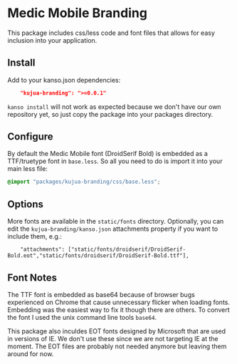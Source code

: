 # Medic Mobile Branding

This package includes css/less code and font files that allows for easy
inclusion into your application.

## Install

Add to your kanso.json dependencies:

```json
    "kujua-branding": ">=0.0.1"
```

`kanso install` will not work as expected because we don't have our own
repository yet, so just copy the package into your packages directory.

## Configure

By default the Medic Mobile font (DroidSerif Bold) is embedded as a TTF/truetype font
in `base.less`.  So all you need to do is import it into your main less file:

```css
@import "packages/kujua-branding/css/base.less";
```

## Options

More fonts are available in the `static/fonts` directory.  Optionally, you can
edit the `kujua-branding/kanso.json` attachments property if you want to
include them, e.g.:

```
    "attachments": ["static/fonts/droidserif/DroidSerif-Bold.eot","static/fonts/droidserif/DroidSerif-Bold.ttf"],
```

## Font Notes

The TTF font is embedded as base64 because of browser bugs experienced on
Chrome that cause unnecessary flicker when loading fonts.  Embedding was the
easiest way to fix it though there are others.  To convert the font I used the
unix command line tools `base64`.

This package also inculdes EOT fonts designed by Microsoft that are used in
versions of IE.  We don't use these since we are not targeting IE at the
moment.  The EOT files are probably not needed anymore but leaving them around
for now.

